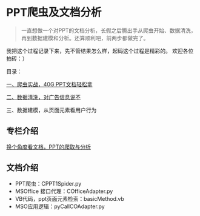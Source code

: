 # PPT爬虫及文档分析

> 一直想做一个对PPT的文档分析，长假之后腾出手从爬虫开始、数据清洗，再到数据建模和分析。还算顺利吧，前两步都做完了。

我把这个过程记录下来，先不管结果怎么样，起码这个过程是精彩的。
欢迎各位拍砖：）

目录：

[一、爬虫实战，40G PPT文档轻松拿](http://www.jianshu.com/p/e70639bc0a25)

[二、数据清洗，对广告信息说不](http://www.jianshu.com/p/a3f83d5170f6)

三、数据建模，从页面元素看用户行为


## 专栏介绍

[换个角度看文档，PPT的爬取与分析](http://www.jianshu.com/p/0688a808f719)

## 文档介绍

* PPT爬虫：CPPT1Spider.py
* MSOffice 接口代理：COfficeAdapter.py
* VB代码，ppt页面元素检索：basicMethod.vb
* MSO应用逻辑：pyCallCOAdapter.py











